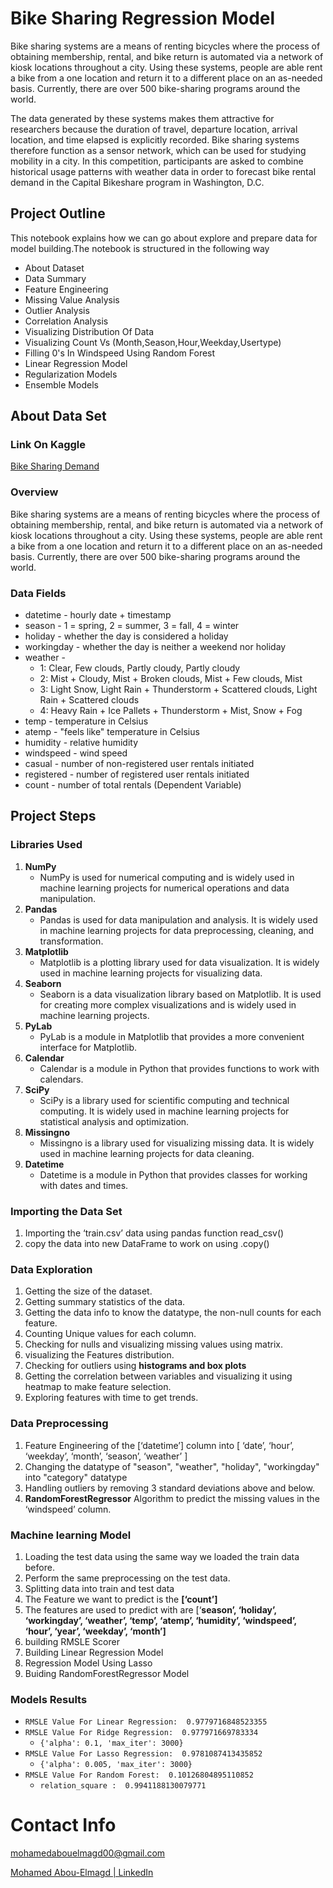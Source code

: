 # Bike Sharing Regression Model

Bike sharing systems are a means of renting bicycles where the process of obtaining membership, rental, and bike return is automated via a network of kiosk locations throughout a city. Using these systems, people are able rent a bike from a one location and return it to a different place on an as-needed basis. Currently, there are over 500 bike-sharing programs around the world.

The data generated by these systems makes them attractive for researchers because the duration of travel, departure location, arrival location, and time elapsed is explicitly recorded. Bike sharing systems therefore function as a sensor network, which can be used for studying mobility in a city. In this competition, participants are asked to combine historical usage patterns with weather data in order to forecast bike rental demand in the Capital Bikeshare program in Washington, D.C.

## Project Outline

This notebook explains how we can go about explore and prepare data for model building.The notebook is structured in the following way

- About Dataset
- Data Summary
- Feature Engineering
- Missing Value Analysis
- Outlier Analysis
- Correlation Analysis
- Visualizing Distribution Of Data
- Visualizing Count Vs (Month,Season,Hour,Weekday,Usertype)
- Filling 0's In Windspeed Using Random Forest
- Linear Regression Model
- Regularization Models
- Ensemble Models

## About Data Set

### Link On Kaggle

[Bike Sharing Demand](https://www.kaggle.com/competitions/bike-sharing-demand/overview)

### **Overview**

Bike sharing systems are a means of renting bicycles where the process of obtaining membership, rental, and bike return is automated via a network of kiosk locations throughout a city. Using these systems, people are able rent a bike from a one location and return it to a different place on an as-needed basis. Currently, there are over 500 bike-sharing programs around the world.

### **Data Fields**

- datetime - hourly date + timestamp
- season - 1 = spring, 2 = summer, 3 = fall, 4 = winter
- holiday - whether the day is considered a holiday
- workingday - whether the day is neither a weekend nor holiday
- weather -
    - 1: Clear, Few clouds, Partly cloudy, Partly cloudy
    - 2: Mist + Cloudy, Mist + Broken clouds, Mist + Few clouds, Mist
    - 3: Light Snow, Light Rain + Thunderstorm + Scattered clouds, Light Rain + Scattered clouds
    - 4: Heavy Rain + Ice Pallets + Thunderstorm + Mist, Snow + Fog
- temp - temperature in Celsius
- atemp - "feels like" temperature in Celsius
- humidity - relative humidity
- windspeed - wind speed
- casual - number of non-registered user rentals initiated
- registered - number of registered user rentals initiated
- count - number of total rentals (Dependent Variable)

## Project Steps

### Libraries Used

1. **NumPy**
    - NumPy is used for numerical computing and is widely used in machine learning projects for numerical operations and data manipulation.
2. **Pandas** 
    - Pandas is used for data manipulation and analysis. It is widely used in machine learning projects for data preprocessing, cleaning, and transformation.
3. **Matplotlib**
    - Matplotlib is a plotting library used for data visualization. It is widely used in machine learning projects for visualizing data.
4. **Seaborn**
    - Seaborn is a data visualization library based on Matplotlib. It is used for creating more complex visualizations and is widely used in machine learning projects.
5. **PyLab**
    - PyLab is a module in Matplotlib that provides a more convenient interface for Matplotlib.
6. **Calendar**
    - Calendar is a module in Python that provides functions to work with calendars.
7. **SciPy**
    - SciPy is a library used for scientific computing and technical computing. It is widely used in machine learning projects for statistical analysis and optimization.
8. **Missingno**
    - Missingno is a library used for visualizing missing data. It is widely used in machine learning projects for data cleaning.
9. **Datetime**
    - Datetime is a module in Python that provides classes for working with dates and times.

### Importing the Data Set

1. Importing the ‘train.csv’ data using pandas function read_csv()
2. copy the data into new DataFrame to work on using .copy()

### Data Exploration

1. Getting the size of the dataset.
2. Getting summary statistics of the data.
3. Getting the data info to know the datatype, the non-null counts for each feature.
4. Counting Unique values for each column.
5. Checking for nulls and visualizing missing values using matrix.
6. visualizing the Features distribution.
7. Checking for outliers using ******histograms and box plots******
8. Getting the correlation between variables and visualizing it using heatmap to make feature selection.
9. Exploring features with time to get trends.

### Data Preprocessing

1. Feature Engineering of the [‘datetime’] column into [ ‘date’, ‘hour’, ‘weekday’, ‘month’, ‘season’, ‘weather’ ]
2. Changing the datatype of "season", "weather", "holiday", "workingday" into "category" datatype
3. Handling outliers by removing 3 standard deviations above and below.
4. **RandomForestRegressor** Algorithm to predict the missing values in the ‘windspeed’ column.

### Machine learning Model

1. Loading the test data using the same way we loaded the train data before.
2. Perform the same preprocessing on the test data.
3. Splitting data into train and test data
4. The Feature we want to predict is the **[‘count’]**
5. The features are used to predict with are [‘**season’, ‘holiday’, ‘workingday’, ‘weather’, ‘temp’, ‘atemp’, ‘humidity’, ‘windspeed’, ‘hour’, ‘year’, ‘weekday’, ‘month’]**
6. building RMSLE Scorer
7. Building Linear Regression Model
8. Regression Model Using Lasso
9. Buiding RandomForestRegressor Model

### Models Results

- `RMSLE Value For Linear Regression:  0.9779716848523355`
- `RMSLE Value For Ridge Regression:  0.977971669783334`
    - `{'alpha': 0.1, 'max_iter': 3000}`
- `RMSLE Value For Lasso Regression:  0.9781087413435852`
    - `{'alpha': 0.005, 'max_iter': 3000}`
- `RMSLE Value For Random Forest:  0.10126804895110852`
    - `relation_square :  0.9941188130079771`

# Contact Info

mohamedabouelmagd00@gmail.com

[](https://www.linkedin.com/in/mohamed-abouelmagd/)

[Mohamed Abou-Elmagd | LinkedIn](https://www.linkedin.com/in/mohamed-abouelmagd/)
